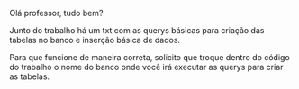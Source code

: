 Olá professor, tudo bem?

Junto do trabalho há um txt com as querys básicas para criação das tabelas no banco e inserção básica de dados.

Para que funcione de maneira correta, solicito que troque dentro do código do trabalho o nome do banco onde você irá executar as querys para criar as tabelas.

